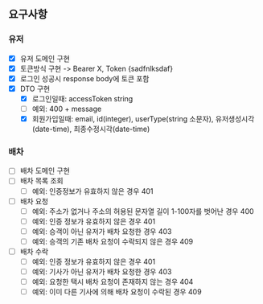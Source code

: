 ## 요구사항

### 유저
- [x] 유저 도메인 구현
- [x] 토큰방식 구현 -> Bearer X, Token {sadfnlksdaf}
- [x] 로그인 성공시 response body에 토큰 포함
- [x] DTO 구현
  - [x] 로그인일때: accessToken string
  - [ ] 예외: 400 + message
  - [x] 회원가입일때: email, id(integer), userType(string 소문자), 유저생성시각(date-time), 최종수정시각(date-time)

### 배차
- [ ] 배차 도메인 구현
- [ ] 배차 목록 조회
  - [ ] 예외: 인증정보가 유효하지 않은 경우 401
- [ ] 배차 요청
  - [ ] 예외: 주소가 없거나 주소의 허용된 문자열 길이 1-100자를 벗어난 경우 400
  - [ ] 예외: 인증 정보가 유효하지 않은 경우 401
  - [ ] 예외: 승객이 아닌 유저가 배차 요청한 경우 403
  - [ ] 예외: 승객의 기존 배차 요청이 수락되지 않은 경우 409
- [ ] 배차 수락
  - [ ] 예외: 인증 정보가 유효하지 않은 경우 401
  - [ ] 예외: 기사가 아닌 유저가 배차 요청한 경우 403
  - [ ] 예외: 요청한 택시 배차 요청이 존재하지 않는 경우 404
  - [ ] 예외: 이미 다른 기사에 의해 배차 요청이 수락된 경우 409